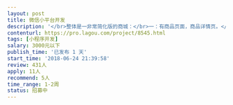 ```yaml
---                
layout: post       
title: 微信小平台开发           
description: '</br>整体是一非常简化版的商城：</br>一：有商品页面，商品详情页。</br>二：购买（所以需要有做过微信支付）</br>三：地址页面</br>四：个人中心：查看账单，进度等。</br></br>需要有时间能保证，有热情的同学联系我。只考虑前端，后端我们开发。</br>'     
contenturl: https://pro.lagou.com/project/8545.html      
tags: [小程序开发]            
salary: 3000元以下          
publish_time: '已发布 1 天'         
start_time: '2018-06-24 21:39:58'           
review: 431人                   
apply: 11人                   
recommend: 5人                   
time_range: 1-2周              
status: 招募中                  
---                 
```

